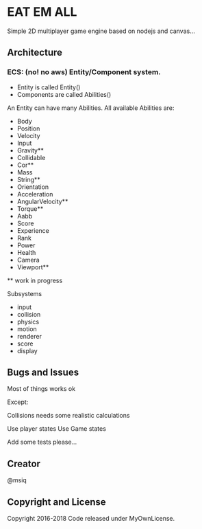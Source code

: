 # EAT EM ALL

Simple 2D multiplayer game engine based on nodejs and canvas...

## Architecture

### ECS: (no! no aws) Entity/Component system.

- Entity is called Entity()
- Components are called Abilities()

An Entity can have many Abilities.
All available Abilities are:

- Body
- Position
- Velocity
- Input
- Gravity\*\*
- Collidable
- Cor\*\*
- Mass
- String\*\*
- Orientation
- Acceleration
- AngularVelocity\*\*
- Torque\*\*
- Aabb
- Score
- Experience
- Rank
- Power
- Health
- Camera
- Viewport\*\*

\*\* work in progress

Subsystems

- input
- collision
- physics
- motion
- renderer
- score
- display

## Bugs and Issues

Most of things works ok

Except:

Collisions needs some realistic calculations

Use player states
Use Game states

Add some tests please...

## Creator

@msiq

## Copyright and License

Copyright 2016-2018 Code released under MyOwnLicense.
